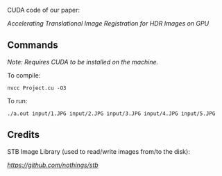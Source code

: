 CUDA code of our paper:

*Accelerating Translational Image Registration for HDR Images on GPU*

## Commands

_Note: Requires CUDA to be installed on the machine._

To compile:

```
nvcc Project.cu -O3
```

To run:

```
./a.out input/1.JPG input/2.JPG input/3.JPG input/4.JPG input/5.JPG
```
## Credits

STB Image Library (used to read/write images from/to the disk):

*https://github.com/nothings/stb*
